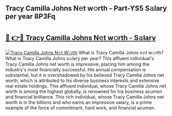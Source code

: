 ## Tracy Camilla Johns N𝚎t w𝚘rth - Part-YS5 S𝚊lary per year 8P3Fq

# <h2><a href="http://gc5774n.nevu.top/?p=Tracy+Camilla+Johns">🔗 👉🔴 Tracy Camilla Johns N𝚎t w𝚘rth - S𝚊lary</a></h2>

[![Tracy Camilla Johns N𝚎t W𝚘rth](https://i.imgur.com/Oavwk0R.jpeg)](http://gc5774n.nevu.top/?p=Tracy+Camilla+Johns)
What is Tracy Camilla Johns n𝚎t w𝚘rth? What is Tracy Camilla Johns s𝚊lary per year?
This affluent individual's Tracy Camilla Johns net worth is impressive, placing him among the industry's most financially successful. His annual compensation is substantial, but it is overshadowed by his believed Tracy Camilla Johns net worth, which is attributed to his diverse business interests and extensive real estate holdings. This affluent individual, whose Tracy Camilla Johns net worth is among the highest globally, is renowned for his business acumen and financial brilliance. This rich individual, whose Tracy Camilla Johns net worth is in the billions and who earns an impressive salary, is a prime example of the force of commitment, hard work, and financial acumen.
